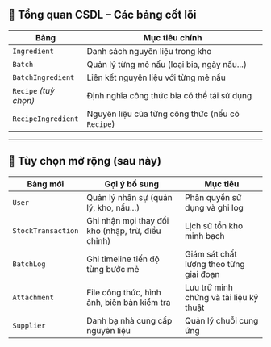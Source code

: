 
## 🧩 Tổng quan CSDL – Các bảng cốt lõi
| Bảng                  | Mục tiêu chính                                   |
| --------------------- | ------------------------------------------------ |
| `Ingredient`          | Danh sách nguyên liệu trong kho                  |
| `Batch`               | Quản lý từng mẻ nấu (loại bia, ngày nấu...)      |
| `BatchIngredient`     | Liên kết nguyên liệu với từng mẻ nấu             |
| `Recipe` *(tuỳ chọn)* | Định nghĩa công thức bia có thể tái sử dụng      |
| `RecipeIngredient`    | Nguyên liệu của từng công thức (nếu có `Recipe`) |

___
## 🔗 Tùy chọn mở rộng (sau này)
| Bảng mới           | Gợi ý bổ sung                                     | Mục tiêu                                |
| ------------------ | ------------------------------------------------- | --------------------------------------- |
| `User`             | Quản lý nhân sự (quản lý, kho, nấu...)            | Phân quyền sử dụng và ghi log           |
| `StockTransaction` | Ghi nhận mọi thay đổi kho (nhập, trừ, điều chỉnh) | Lịch sử tồn kho minh bạch               |
| `BatchLog`         | Ghi timeline tiến độ từng bước mẻ                 | Giám sát chất lượng theo từng giai đoạn |
| `Attachment`       | File công thức, hình ảnh, biên bản kiểm tra       | Lưu trữ minh chứng và tài liệu kỹ thuật |
| `Supplier`         | Danh bạ nhà cung cấp nguyên liệu                  | Quản lý chuỗi cung ứng                  |
